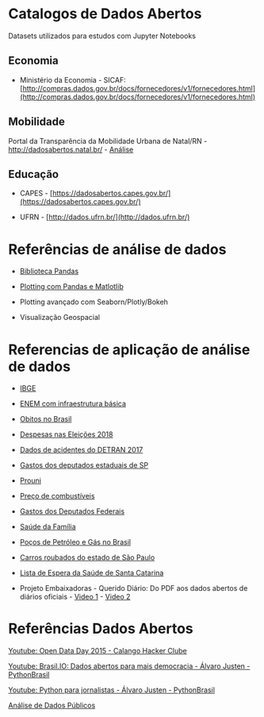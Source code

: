 # Catalogos de Dados Abertos

Datasets utilizados para estudos com Jupyter Notebooks

## Economia

- Ministério da Economia - SICAF: [http://compras.dados.gov.br/docs/fornecedores/v1/fornecedores.html](http://compras.dados.gov.br/docs/fornecedores/v1/fornecedores.html) 

## Mobilidade

Portal da Transparência da Mobilidade Urbana de Natal/RN - http://dadosabertos.natal.br/ - [Análise](https://github.com/georgemaia/dadosabertos-mobilidade-rn-natal)

## Educação

- CAPES - [https://dadosabertos.capes.gov.br/](https://dadosabertos.capes.gov.br/)

- UFRN - [http://dados.ufrn.br/](http://dados.ufrn.br/)



# Referências de análise de dados

- [Biblioteca Pandas](Referencia_Pandas.md)

- [Plotting com Pandas e Matlotlib](Referencia_Pandas_Matplotlib.md)

- Plotting avançado com Seaborn/Plotly/Bokeh

- Visualização Geospacial


# Referencias de aplicação de análise de dados

- [IBGE](https://github.com/JonathanFatecSJC/Mineran-Dados-do-IBGE)

- [ENEM com infraestrutura básica](https://github.com/LASalvador/Analise-de-dados-Enem-infraestrutura-b-sica)

- [Obitos no Brasil](https://github.com/fmasanori/Obitos_No_Brasil)

- [Despesas nas Eleições 2018](https://github.com/renangranusso/Trabalho_Despesas_2018_elei-es)

- [Dados de acidentes do DETRAN 2017](https://github.com/francojmf/Dados_Detran_Acidentes)

- [Gastos dos deputados estaduais de SP](https://github.com/wallaceantunes/ProjetoGastoDepSp)

- [Prouni](https://github.com/josehcz/Analise-de-danos-Prouni-ADS)

- [Preço de combustíveis](https://github.com/maxnogreis/AnaliseCombustiveisBR)

- [Gastos dos Deputados Federais](https://github.com/iagosaito/Gastos-dos-Parlamentares-2019/blob/master/Dados%20P%C3%BAblicos%20-%20Gasto%20dos%20Parlamentares.ipynb)

- [Saúde da Família](https://github.com/matheuscosantos/analise-saude-familia)

- [Poços de Petróleo e Gás no Brasil](https://github.com/felipekoblinger/tbi004-data-science-brazil-oil-gas-exploration)

- [Carros roubados do estado de São Paulo](https://github.com/guilhermeFaria/Data-Analysis-stolen-cars)

- [Lista de Espera da Saúde de Santa Catarina](https://github.com/llautert/hacking-health-sc-2017)

- Projeto Embaixadoras - Querido Diário: Do PDF aos dados abertos de diários oficiais - [Video 1](https://www.youtube.com/watch?v=fxmosX6vQmg) - [Video 2](https://www.youtube.com/watch?v=RqExaJidfiQ)

# Referências Dados Abertos

[Youtube: Open Data Day 2015 - Calango Hacker Clube](https://www.youtube.com/watch?v=8IITQSAHJiQ&list=WL&index=23&t=0s)

[Youtube: Brasil.IO: Dados abertos para mais democracia - Álvaro Justen - PythonBrasil](https://www.youtube.com/watch?v=MZZFmucRxoY&list=WL&index=13&t=0s)

[Youtube: Python para jornalistas - Álvaro Justen - PythonBrasil](https://www.youtube.com/watch?v=ywUl5c0EV1Q&list=WL&index=7&t=0s)

[Análise de Dados Públicos](https://www.youtube.com/watch?v=NIYsAtTpJ5M&list=PLUukMN0DTKCu6g2Lq1KXLnIX6Ilk4DAPI)
